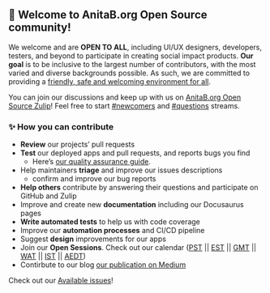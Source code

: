 ## 🤗 Welcome to **AnitaB.org Open Source** community!

We welcome and are **OPEN TO ALL**, including UI/UX designers, developers, testers, and beyond to participate in creating social impact products. **Our goal** is to be inclusive to the largest number of contributors, with the most varied and diverse backgrounds possible. As such, we are committed to providing a [friendly, safe and welcoming environment for all](https://opensource.com/article/21/8/beginner-open-source-community).

You can join our discussions and keep up with us on [AnitaB.org Open Source Zulip](https://anitab-org.zulipchat.com/)! Feel free to start [#newcomers](https://anitab-org.zulipchat.com/#narrow/stream/223071-newcomers) and [#questions](https://anitab-org.zulipchat.com/#narrow/stream/223070-questions) streams.

### ✨ How you can contribute

* **Review** our projects’ pull requests
* **Test** our deployed apps and pull requests, and reports bugs you find
    * Here’s [our quality assurance guide](https://github.com/anitab-org/documentation/blob/master/quality-assurance.md).
* Help maintainers **triage** and improve our issues descriptions
    * confirm and improve our bug reports
* **Help others** contribute by answering their questions and participate on GitHub and Zulip
* Improve and create new **documentation** including our Docusaurus pages 
* **Write automated tests** to help us with code coverage
* Improve our **automation processes** and CI/CD pipeline
* Suggest **design** improvements for our apps
* Join our **Open Sessions**. Check out our calendar ([PST](https://calendar.google.com/calendar/embed?src=sh10tv3mtfve62somg9nngp9tg%40group.calendar.google.com&ctz=America/Los_Angeles) || [EST](https://calendar.google.com/calendar/embed?src=sh10tv3mtfve62somg9nngp9tg%40group.calendar.google.com&ctz=America/New_York) || [GMT](https://calendar.google.com/calendar/embed?src=sh10tv3mtfve62somg9nngp9tg%40group.calendar.google.com&ctz=GMT) || [WAT](https://calendar.google.com/calendar/embed?src=sh10tv3mtfve62somg9nngp9tg%40group.calendar.google.com&ctz=Africa/Lagos) || [IST](https://calendar.google.com/calendar/embed?src=sh10tv3mtfve62somg9nngp9tg%40group.calendar.google.com&ctz=Asia/Colombo) || [AEDT](https://calendar.google.com/calendar/embed?src=sh10tv3mtfve62somg9nngp9tg%40group.calendar.google.com&ctz=Australia/Sydney))
* Contirbute to our blog [our publication on Medium](https://medium.com/anitab-org-open-source)


Check out our [Available issues](https://github.com/search?q=org%3Aanitab-org+is%3Aopen+label%3A%22Status%3A+Available%22+&type=issues)!
